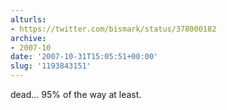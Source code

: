 ```yaml
---
alturls:
- https://twitter.com/bismark/status/378000182
archive:
- 2007-10
date: '2007-10-31T15:05:51+00:00'
slug: '1193843151'
---
```


dead... 95% of the way at least.

